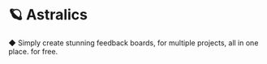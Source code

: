 # 🪐 Astralics

◆ Simply create stunning feedback boards, for multiple projects, all in one place. for free.
